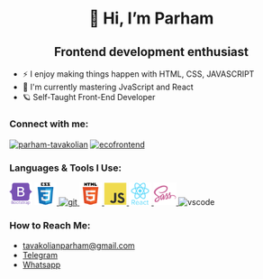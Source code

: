 <h1 align="center">👋 Hi, I’m Parham</h1>
<h2 align="center">Frontend development enthusiast</h2>


- ⚡ I enjoy making things happen with HTML, CSS, JAVASCRIPT
- 🌵 I'm currently mastering JvaScript and React
- 🪐 Self-Taught Front-End Developer

<h3 align="left">Connect with me:</h3>
<p align="left">
<a href="https://linkedin.com/in/parham-tavakolian" target="blank"><img align="center" src="https://raw.githubusercontent.com/rahuldkjain/github-profile-readme-generator/master/src/images/icons/Social/linked-in-alt.svg" alt="parham-tavakolian" height="30" width="40" /></a>
<a href="https://instagram.com/ecofrontend" target="blank"><img align="center" src="https://raw.githubusercontent.com/rahuldkjain/github-profile-readme-generator/master/src/images/icons/Social/instagram.svg" alt="ecofrontend" height="30" width="40" /></a>
</p>

<h3>Languages & Tools I Use:</h3>
<p align="left"> <a style="text-decoration: none" href="https://getbootstrap.com" target="_blank" rel="noreferrer"> <img src="https://raw.githubusercontent.com/devicons/devicon/master/icons/bootstrap/bootstrap-plain-wordmark.svg" alt="bootstrap" width="40" height="40"/> </a> <a href="https://www.w3schools.com/css/" target="_blank" rel="noreferrer"> <img src="https://raw.githubusercontent.com/devicons/devicon/master/icons/css3/css3-original-wordmark.svg" alt="css3" width="40" height="40"/> </a> <a href="https://git-scm.com/" target="_blank" rel="noreferrer"> <img src="https://www.vectorlogo.zone/logos/git-scm/git-scm-icon.svg" alt="git" width="40" height="40"/> </a> <a href="https://www.w3.org/html/" target="_blank" rel="noreferrer"> <img src="https://raw.githubusercontent.com/devicons/devicon/master/icons/html5/html5-original-wordmark.svg" alt="html5" width="40" height="40"/> </a> <a href="https://developer.mozilla.org/en-US/docs/Web/JavaScript" target="_blank" rel="noreferrer"> <img src="https://raw.githubusercontent.com/devicons/devicon/master/icons/javascript/javascript-original.svg" alt="javascript" width="40" height="40"/> </a> <a href="https://reactjs.org/" target="_blank" rel="noreferrer"> <img src="https://raw.githubusercontent.com/devicons/devicon/master/icons/react/react-original-wordmark.svg" alt="react" width="40" height="40"/> </a> <a href="https://sass-lang.com" target="_blank" rel="noreferrer"> <img src="https://raw.githubusercontent.com/devicons/devicon/master/icons/sass/sass-original.svg" alt="sass" width="40" height="40"/> </a> <img src="https://cdn.jsdelivr.net/gh/devicons/devicon/icons/vscode/vscode-original.svg" alt="vscode" width="35" height="35"/> </p>

<h3>How to Reach Me:</h3>


- [tavakolianparham@gmail.com](mailto:tavakolianparham@gmail.com)
- [Telegram](https://t.me/parham_tvk)
- [Whatsapp](https://wa.me/989190068296)
